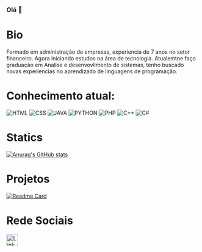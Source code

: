 ### Olá 👋

# Bio

Formado em administração de empresas, experiencia de 7 anos no setor financeiro. Agora iniciando estudos na área de tecnologia.
Atualemtne faço graduação em Analise e desenvovlimento de sistemas, tenho buscado novas experiencias no aprendizado de linguagens de programação.

# Conhecimento atual:

![HTML](https://img.shields.io/badge/HTML5-E34F26?style=for-the-badge&logo=html5&logoColor=white)
![CSS](https://img.shields.io/badge/CSS3-1572B6?style=for-the-badge&logo=css3&logoColor=white)
![JAVA](https://img.shields.io/badge/JavaScript-323330?style=for-the-badge&logo=javascript&logoColor=F7DF1E)
![PYTHON](https://img.shields.io/badge/Python-FFD43B?style=for-the-badge&logo=python&logoColor=blue)
![PHP](https://img.shields.io/badge/PHP-777BB4?style=for-the-badge&logo=php&logoColor=white)
![C++](https://img.shields.io/badge/C%2B%2B-00599C?style=for-the-badge&logo=c%2B%2B&logoColor=white)
![C#](https://img.shields.io/badge/C%23-239120?style=for-the-badge&logo=c-sharp&logoColor=white)

# Statics
[![Anurag's GitHub stats](https://github-readme-stats.vercel.app/api?username=lucasasantos92&theme=dark)](https://github.com/anuraghazra/github-readme-stats)

# Projetos

[![Readme Card](https://github-readme-stats.vercel.app/api/pin/?username=lucasasantos92&repo=lucasasantos92.github.io)](https://github.com/anuraghazra/github-readme-stats)

# Rede Sociais

[<img src='https://img.shields.io/badge/LinkedIn-0077B5?style=for-the-badge&logo=linkedin&logoColor=white' alt='Linkedin' height='30'>](linkedin.com/in/lucas-reis-santos)
